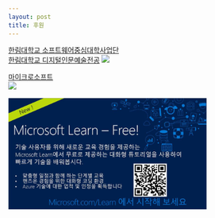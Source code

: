 ```yaml
---
layout: post
title: 후원
---
```


[한림대학교 소프트웨어중심대학사업단](http://hlsw.hallym.ac.kr)                    
[한림대학교 디지털인문예술전공](https://sites.google.com/view/dah-hallym)
<img src='http://drive.google.com/uc?export=view&id=1cDxMY7umFL_tdjAESh1K44TG4wwBifc8' width="400"/><br>
            
[마이크로소프트](https://www.microsoft.com/ko-kr)           
<img src='http://drive.google.com/uc?export=view&id=1EKr_MRA-iv3AiI635dhLYlV3Ha3ctZBF' width="500" /><br>

<img src='/assets/mslearn.jpeg' width="400"/><br>